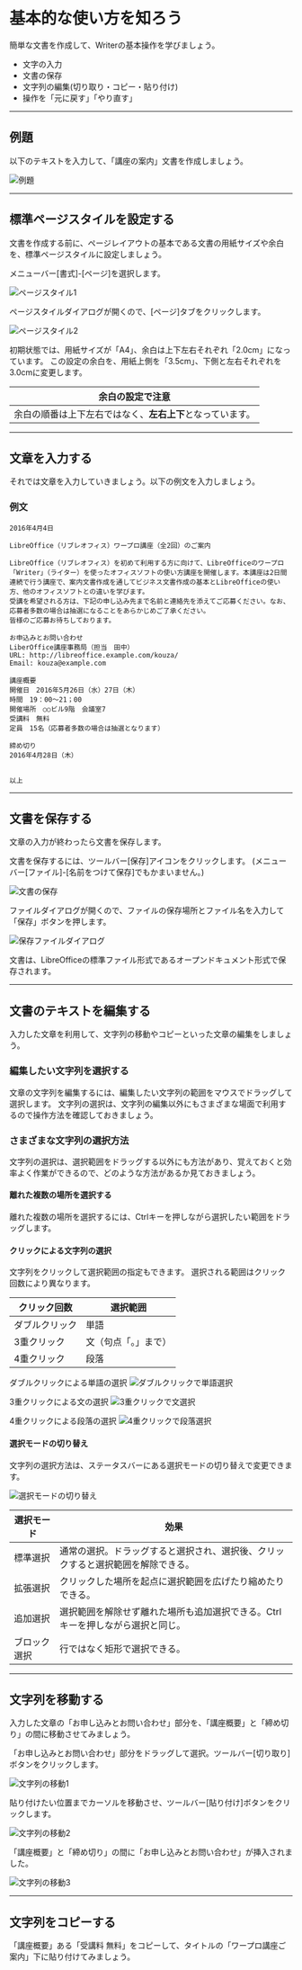 # 基本的な使い方を知ろう

簡単な文書を作成して、Writerの基本操作を学びましょう。

- 文字の入力
- 文書の保存
- 文字列の編集(切り取り・コピー・貼り付け)
- 操作を「元に戻す」「やり直す」

----

## 例題

以下のテキストを入力して、「講座の案内」文書を作成しましょう。

![例題](../files/writer-sample1-before.png)

----

## 標準ページスタイルを設定する

文書を作成する前に、ページレイアウトの基本である文書の用紙サイズや余白を、標準ページスタイルに設定しましょう。

メニューバー[書式]-[ページ]を選択します。

![ページスタイル1](../files/writer-page1.png)

ページスタイルダイアログが開くので、[ページ]タブをクリックします。

![ページスタイル2](../files/writer-page2.png)

初期状態では、用紙サイズが「A4」、余白は上下左右それぞれ「2.0cm」になっています。
この設定の余白を、用紙上側を「3.5cm」、下側と左右それぞれを3.0cmに変更します。

| 余白の設定で注意 |
| ---------------- |
| 余白の順番は上下左右ではなく、**左右上下**となっています。|

----

## 文章を入力する

それでは文章を入力していきましょう。以下の例文を入力しましょう。

### 例文

```text
2016年4月4日

LibreOffice（リブレオフィス）ワープロ講座（全2回）のご案内

LibreOffice（リブレオフィス）を初めて利用する方に向けて、LibreOfficeのワープロ「Writer」（ライター）を使ったオフィスソフトの使い方講座を開催します。本講座は2日間連続で行う講座で、案内文書作成を通してビジネス文書作成の基本とLibreOfficeの使い方、他のオフィスソフトとの違いを学びます。
受講を希望される方は、下記の申し込み先まで名前と連絡先を添えてご応募ください。なお、応募者多数の場合は抽選になることをあらかじめご了承ください。
皆様のご応募お待ちしております。

お申込みとお問い合わせ
LiberOffice講座事務局（担当　田中）
URL: http://libreoffice.example.com/kouza/
Email: kouza@example.com

講座概要
開催日　2016年5月26日（水）27日（木）
時間　19：00～21；00
開催場所　○○ビル9階　会議室7
受講料　無料
定員　15名（応募者多数の場合は抽選となります）

締め切り
2016年4月28日（木）


以上
```

----

## 文書を保存する

文章の入力が終わったら文書を保存します。

文書を保存するには、ツールバー[保存]アイコンをクリックします。
(メニューバー[ファイル]-[名前をつけて保存]でもかまいません。)

![文書の保存](../files/writer-save_document.png)

ファイルダイアログが開くので、ファイルの保存場所とファイル名を入力して「保存」ボタンを押します。

![保存ファイルダイアログ](../files/writer-save_dialog.png)

文書は、LibreOfficeの標準ファイル形式であるオープンドキュメント形式で保存されます。

----

## 文書のテキストを編集する

入力した文章を利用して、文字列の移動やコピーといった文章の編集をしましょう。

### 編集したい文字列を選択する

文章の文字列を編集するには、編集したい文字列の範囲をマウスでドラッグして選択します。
文字列の選択は、文字列の編集以外にもさまざまな場面で利用するので操作方法を確認しておきましょう。

### さまざまな文字列の選択方法

文字列の選択は、選択範囲をドラッグする以外にも方法があり、覚えておくと効率よく作業ができるので、どのような方法があるか見ておきましょう。

#### 離れた複数の場所を選択する

離れた複数の場所を選択するには、Ctrlキーを押しながら選択したい範囲をドラッグします。

#### クリックによる文字列の選択

文字列をクリックして選択範囲の指定もできます。
選択される範囲はクリック回数により異なります。

| クリック回数   | 選択範囲             |
| -------------- | ------------------- |
| ダブルクリック | 単語                 |
| 3重クリック    | 文（句点「。」まで） |
| 4重クリック    | 段落                 |

ダブルクリックによる単語の選択
![ダブルクリックで単語選択](../files/writer-select-word.png)

3重クリックによる文の選択
![3重クリックで文選択](../files/writer-select-sentence.png)

4重クリックによる段落の選択
![4重クリックで段落選択](../files/writer-select-paragraph.png)

#### 選択モードの切り替え

文字列の選択方法は、ステータスバーにある選択モードの切り替えで変更できます。

![選択モードの切り替え](../files/writer-serlect_mode.png)

| 選択モード   | 効果                                                                            |
| ------------ | ------------------------------------------------------------------------------- |
| 標準選択     | 通常の選択。ドラッグすると選択され、選択後、クリックすると選択範囲を解除できる。|
| 拡張選択     | クリックした場所を起点に選択範囲を広げたり縮めたりできる。                      |
| 追加選択     | 選択範囲を解除せず離れた場所も追加選択できる。Ctrlキーを押しながら選択と同じ。   |
| ブロック選択 | 行ではなく矩形で選択できる。                                                   |

----

## 文字列を移動する

入力した文章の「お申し込みとお問い合わせ」部分を、「講座概要」と「締め切り」の間に移動させてみましょう。

「お申し込みとお問い合わせ」部分をドラッグして選択。ツールバー[切り取り]ボタンをクリックします。

![文字列の移動1](../files/writer-move_text1.png)

貼り付けたい位置までカーソルを移動させ、ツールバー[貼り付け]ボタンをクリックします。

![文字列の移動2](../files/writer-move_text2.png)

「講座概要」と「締め切り」の間に「お申し込みとお問い合わせ」が挿入されました。

![文字列の移動3](../files/writer-move_text3.png)

----

## 文字列をコピーする

「講座概要」ある「受講料 無料」をコピーして、タイトルの「ワープロ講座ご案内」下に貼り付けてみましょう。

